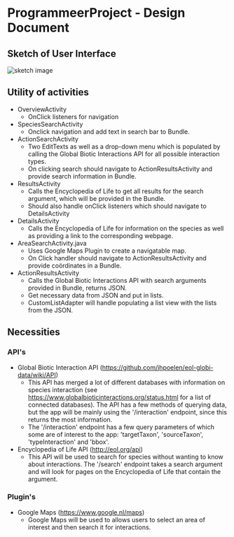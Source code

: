# ProgrammeerProject - Design Document

## Sketch of User Interface
![sketch image](https://github.com/romanlakerveld/ProgProj/blob/master/doc/DesignV3.bmp?raw=true)

## Utility of activities
- OverviewActivity
  - OnClick listeners for navigation
- SpeciesSearchActivity
  - Onclick navigation and add text in search bar to Bundle.
- ActionSearchActivity
  - Two EditTexts as well as a drop-down menu which is populated by calling the Global Biotic Interactions API for all possible interaction types. 
  - On clicking search should navigate to ActionResultsActivity and provide search information in Bundle.
- ResultsActivity
  - Calls the Encyclopedia of Life to get all results for the search argument, which will be provided in the Bundle.
  - Should also handle onClick listeners which should navigate to DetailsActivity
- DetailsActivity
  - Calls the Encyclopedia of Life for information on the species as well as providing a link to the corresponding webpage.
- AreaSearchActivity.java
  - Uses Google Maps Plugin to create a navigatable map.
  - On Click handler should navigate to ActionResultsActivity and provide coördinates in a Bundle.
- ActionResultsActivity
  - Calls the Global Biotic Interactions API with search arguments provided in Bundle, returns JSON.
  - Get necessary data from JSON and put in lists.
  - CustomListAdapter will handle populating a list view with the lists from the JSON.

## Necessities

### API's
- Global Biotic Interaction API (https://github.com/jhpoelen/eol-globi-data/wiki/API)
  - This API has merged a lot of different databases with information on species interaction (see https://www.globalbioticinteractions.org/status.html for a list of connected databases). The API has a few methods of querying data, but the app will be mainly using the '/interaction' endpoint, since this returns the most information.
  - The '/interaction' endpoint has a few query parameters of which some are of interest to the app: 'targetTaxon', 'sourceTaxon', 'typeInteraction' and 'bbox'.
- Encyclopedia of Life API (http://eol.org/api)
  - This API will be used to search for species without wanting to know about interactions. The '/search' endpoint takes a search argument and will look for pages on the Encyclopedia of Life that contain the argument.
### Plugin's
- Google Maps (https://www.google.nl/maps)
  - Google Maps will be used to allows users to select an area of interest and then search it for interactions.
